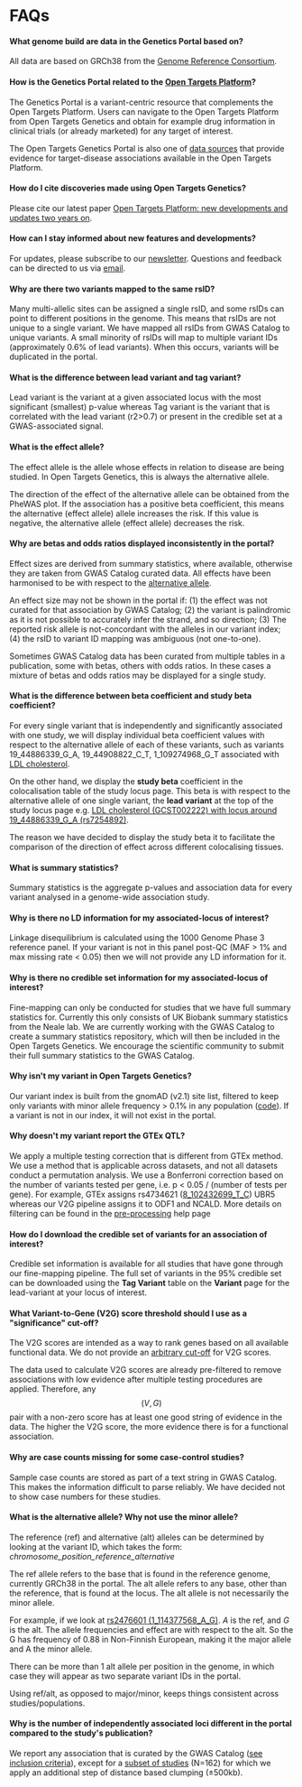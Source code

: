 # FAQs

#### **What genome build are data in the Genetics Portal based on?**

All data are based on GRCh38 from the [Genome Reference Consortium](https://www.ncbi.nlm.nih.gov/grc).

#### **How is the Genetics Portal related to the** [**Open Targets Platform**](https://www.targetvalidation.org)**?**

The Genetics Portal is a variant-centric resource that complements the Open Targets Platform. Users can navigate to the Open Targets Platform from Open Targets Genetics and obtain for example drug information in clinical trials \(or already marketed\) for any target of interest.

The Open Targets Genetics Portal is also one of [data sources](https://docs.targetvalidation.org/data-sources/genetic-associations#open-targets-genetics-portal) that provide evidence for target-disease associations available in the Open Targets Platform.

#### **How do I cite discoveries made using Open Targets Genetics?**

Please cite our latest paper [Open Targets Platform: new developments and updates two years on](https://academic.oup.com/nar/advance-article/doi/10.1093/nar/gky1133/5193331).

#### **How can I stay informed about new features and developments?**

For updates, please subscribe to our [newsletter](https://opentargets.us17.list-manage.com/subscribe?u=d11d0467053c1d4b918eb8738&id=f084c7a7c2). Questions and feedback can be directed to us via [email](mailto:geneticsportal@opentargets.org).

#### **Why are there two variants mapped to the same rsID?**

Many multi-allelic sites can be assigned a single rsID, and some rsIDs can point to different positions in the genome. This means that rsIDs are not unique to a single variant. We have mapped all rsIDs from GWAS Catalog to unique variants. A small minority of rsIDs will map to multiple variant IDs \(approximately 0.6% of lead variants\). When this occurs, variants will be duplicated in the portal.

#### **What is the difference between lead variant and tag variant?**

Lead variant is the variant at a given associated locus with the most significant \(smallest\) p-value whereas Tag variant is the variant that is correlated with the lead variant \(r2&gt;0.7\) or present in the credible set at a GWAS-associated signal.

#### **What is the effect allele?**

The effect allele is the allele whose effects in relation to disease are being studied. In Open Targets Genetics, this is always the alternative allele. 

The direction of the effect of the alternative allele can be obtained from the PheWAS plot. If the association has a positive beta coefficient, this means the alternative \(effect allele\) allele increases the risk. If this value is negative, the alternative allele \(effect allele\) decreases the risk.

#### **Why are betas and odds ratios displayed inconsistently in the portal?**

Effect sizes are derived from summary statistics, where available, otherwise they are taken from GWAS Catalog curated data. All effects have been harmonised to be with respect to the [alternative allele](faqs.md#what-is-the-alternative-allele-why-not-use-the-minor-allele).

An effect size may not be shown in the portal if: \(1\)  the effect was not curated for that association by GWAS Catalog; \(2\) the variant is palindromic as it is not possible to accurately infer the strand, and so direction; \(3\) The reported risk allele is not-concordant with the alleles in our variant index; \(4\) the rsID to variant ID mapping was ambiguous \(not one-to-one\).

Sometimes GWAS Catalog data has been curated from multiple tables in a publication, some with betas, others with odds ratios. In these cases a mixture of betas and odds ratios may be displayed for a single study.

#### **What is the difference between beta coefficient and study beta coefficient?**

For every single variant that is independently and significantly associated with one study, we will display individual beta coefficient values with respect to the alternative allele of each of these variants, such as variants 19\_44886339\_G\_A, 19\_44908822\_C\_T, 1\_109274968\_G\_T associated with [LDL cholesterol](https://genetics.opentargets.org/study/GCST002222).

On the other hand, we display the **study beta** coefficient in the colocalisation table of the study locus page. This beta is with respect to the alternative allele of one single variant, the **lead variant** at the top of the study locus page e.g. [LDL cholesterol \(GCST002222\) with locus around 19\_44886339\_G\_A \(rs7254892\)](https://genetics.opentargets.org/study-locus/GCST002222/19_44886339_G_A).

The reason we have decided to display the study beta it to facilitate the comparison of the direction of effect across different colocalising tissues. 

#### **What is summary statistics?**

Summary statistics is the aggregate p-values and association data for every variant analysed in a genome-wide association study.

#### **Why is there no LD information for my associated-locus of interest?**

Linkage disequilibrium is calculated using the 1000 Genome Phase 3 reference panel. If your variant is not in this panel post-QC \(MAF &gt; 1% and max missing rate &lt; 0.05\) then we will not provide any LD information for it.

#### **Why is there no credible set information for my associated-locus of interest?**

Fine-mapping can only be conducted for studies that we have full summary statistics for. Currently this only consists of UK Biobank summary statistics from the Neale lab. We are currently working with the GWAS Catalog to create a summary statistics repository, which will then be included in the Open Targets Genetics. We encourage the scientific community to submit their full summary statistics to the GWAS Catalog.

#### **Why isn't my variant in Open Targets Genetics?**

Our variant index is built from the gnomAD \(v2.1\) site list, filtered to keep only variants with minor allele frequency &gt; 0.1% in any population \([code](https://github.com/opentargets/genetics-variant-annotation)\). If a variant is not in our index, it will not exist in the portal.

#### **Why doesn't my variant report the GTEx QTL?**

We apply a multiple testing correction that is different from GTEx method. We use a method that is applicable across datasets, and not all datasets conduct a permutation analysis. We use a Bonferroni correction based on the number of variants tested per gene, i.e. p &lt; 0.05 / \(number of tests per gene\). For example, GTEx assigns rs4734621 \([8\_102432699\_T\_C](https://genetics.opentargets.org/variant/8_102432699_T_C)\) UBR5 whereas our V2G pipeline assigns it to ODF1 and NCALD. More details on filtering can be found in the [pre-processing](https://genetics-docs.opentargets.org/our-approach/data-pipeline#pre-processing) help page

#### **How do I download the credible set of variants for an association of interest?**

Credible set information is available for all studies that have gone through our fine-mapping pipeline. The full set of variants in the 95% credible set can be downloaded using the **Tag Variant** table on the **Variant** page for the lead-variant at your locus of interest.

#### **What Variant-to-Gene \(V2G\) score threshold should I use as a "significance" cut-off?**

The V2G scores are intended as a way to rank genes based on all available functional data. We do not provide an [arbitrary cut-off](https://www.bmj.com/content/322/7280/226.1) for V2G scores.

The data used to calculate V2G scores are already pre-filtered to remove associations with low evidence after multiple testing procedures are applied. Therefore, any $$(V,G)$$ pair with a non-zero score has at least one good string of evidence in the data. The higher the V2G score, the more evidence there is for a functional association.

#### **Why are case counts missing for some case-control studies?**

Sample case counts are stored as part of a text string in GWAS Catalog. This makes the information difficult to parse reliably. We have decided not to show case numbers for these studies.

#### **What is the alternative allele? Why not use the minor allele?**

The reference \(ref\) and alternative \(alt\) alleles can be determined by looking at the variant ID, which takes the form: _chromosome\_position\_reference\_alternative_

The ref allele refers to the base that is found in the reference genome, currently GRCh38 in the portal. The alt allele refers to any base, other than the reference, that is found at the locus. The alt allele is not necessarily the minor allele.

For example, if we look at [rs2476601 \(1\_114377568\_A\_G\)](https://genetics.opentargets.org/variant/1_114377568_A_G). _A_ is the ref, and _G_ is the alt. The allele frequencies and effect are with respect to the alt. So the G has frequency of 0.88 in Non-Finnish European, making it the major allele and A the minor allele.

There can be more than 1 alt allele per position in the genome, in which case they will appear as two separate variant IDs in the portal.

Using ref/alt, as opposed to major/minor, keeps things consistent across studies/populations.

#### Why is the number of independently associated loci different in the portal compared to the study's publication?

We report any association that is curated by the GWAS Catalog \([see inclusion criteria](https://www.ebi.ac.uk/gwas/docs/methods/criteria)\), except for a [subset of studies](https://github.com/opentargets/genetics-v2d-data/blob/1fb2d604ad5c231bc912220237a2eede79fbcbba/logs/gwas-cat-assocs_clustering.log#L8) \(N=162\) for which we apply an additional step of distance based clumping \(±500kb\).

